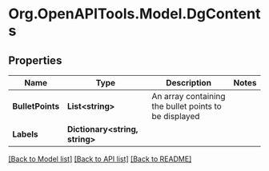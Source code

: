 # Org.OpenAPITools.Model.DgContents

## Properties

Name | Type | Description | Notes
------------ | ------------- | ------------- | -------------
**BulletPoints** | **List&lt;string&gt;** | An array containing the bullet points to be displayed | 
**Labels** | **Dictionary&lt;string, string&gt;** |  | 

[[Back to Model list]](../README.md#documentation-for-models) [[Back to API list]](../README.md#documentation-for-api-endpoints) [[Back to README]](../README.md)

